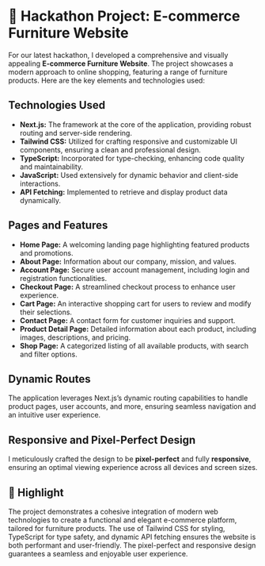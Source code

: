 # 🚀 Hackathon Project: E-commerce Furniture Website

For our latest hackathon, I developed a comprehensive and visually appealing **E-commerce Furniture Website**. The project showcases a modern approach to online shopping, featuring a range of furniture products. Here are the key elements and technologies used:

## Technologies Used
- **Next.js:** The framework at the core of the application, providing robust routing and server-side rendering.
- **Tailwind CSS:** Utilized for crafting responsive and customizable UI components, ensuring a clean and professional design.
- **TypeScript:** Incorporated for type-checking, enhancing code quality and maintainability.
- **JavaScript:** Used extensively for dynamic behavior and client-side interactions.
- **API Fetching:** Implemented to retrieve and display product data dynamically.

## Pages and Features
- **Home Page:** A welcoming landing page highlighting featured products and promotions.
- **About Page:** Information about our company, mission, and values.
- **Account Page:** Secure user account management, including login and registration functionalities.
- **Checkout Page:** A streamlined checkout process to enhance user experience.
- **Cart Page:** An interactive shopping cart for users to review and modify their selections.
- **Contact Page:** A contact form for customer inquiries and support.
- **Product Detail Page:** Detailed information about each product, including images, descriptions, and pricing.
- **Shop Page:** A categorized listing of all available products, with search and filter options.

## Dynamic Routes
The application leverages Next.js’s dynamic routing capabilities to handle product pages, user accounts, and more, ensuring seamless navigation and an intuitive user experience.

## Responsive and Pixel-Perfect Design
I meticulously crafted the design to be **pixel-perfect** and fully **responsive**, ensuring an optimal viewing experience across all devices and screen sizes.

## 🌟 Highlight
The project demonstrates a cohesive integration of modern web technologies to create a functional and elegant e-commerce platform, tailored for furniture products. The use of Tailwind CSS for styling, TypeScript for type safety, and dynamic API fetching ensures the website is both performant and user-friendly. The pixel-perfect and responsive design guarantees a seamless and enjoyable user experience.
